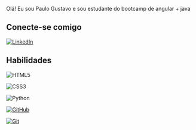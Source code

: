 Olá! Eu sou Paulo Gustavo e sou estudante do bootcamp de angular + java

## Conecte-se comigo

[![LinkedIn](https://img.shields.io/badge/LinkedIn-000?style=for-the-badge&logo=linkedin&logoColor=0E76A8)](https://www.linkedin.com/in/paulo-gustavo-domingos-8a61a2234/)

## Habilidades

![HTML5](https://img.shields.io/badge/HTML5-000?style=for-the-badge&logo=html5) 

![CSS3](https://img.shields.io/badge/CSS3-000?style=for-the-badge&logo=css3&logoColor=264CE4)

![Python](https://img.shields.io/badge/Python-000?style=for-the-badge&logo=python)

[![GitHub](https://img.shields.io/badge/GitHub-000?style=for-the-badge&logo=github&logoColor=0E76A8)](https://https://github.com/MuriloN0)

[![Git](https://img.shields.io/badge/Git-000?style=for-the-badge&logo=git&logoColor=0E76A8)](https://git-scm.com/doc)

